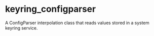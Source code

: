 # keyring_configparser

A ConfigParser interpolation class that reads values stored in a system keyring service.